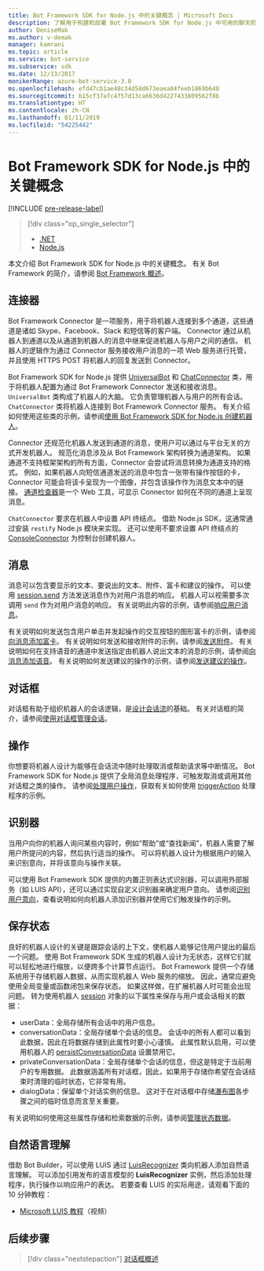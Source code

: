 ```yaml
---
title: Bot Framework SDK for Node.js 中的关键概念 | Microsoft Docs
description: 了解用于构建和部署 Bot Framework SDK for Node.js 中可用的聊天机器人的关键概念和工具。
author: DeniseMak
ms.author: v-demak
manager: kamrani
ms.topic: article
ms.service: bot-service
ms.subservice: sdk
ms.date: 12/13/2017
monikerRange: azure-bot-service-3.0
ms.openlocfilehash: efd47cb1ae48c34d58d673eaea04feeb1869b640
ms.sourcegitcommit: b15cf37afc4f57d13ca6636d4227433809562f8b
ms.translationtype: HT
ms.contentlocale: zh-CN
ms.lasthandoff: 01/11/2019
ms.locfileid: "54225442"
---
```

# <a name="key-concepts-in-the-bot-framework-sdk-for-nodejs"></a>Bot Framework SDK for Node.js 中的关键概念

[!INCLUDE [pre-release-label](../includes/pre-release-label-v3.md)]

> [!div class="op_single_selector"]
> - [.NET](../dotnet/bot-builder-dotnet-concepts.md)
> - [Node.js](../nodejs/bot-builder-nodejs-concepts.md)

本文介绍 Bot Framework SDK for Node.js 中的关键概念。 有关 Bot Framework 的简介，请参阅 [Bot Framework 概述](../overview-introduction-bot-framework.md)。

## <a name="connector"></a>连接器

Bot Framework Connector 是一项服务，用于将机器人连接到多个通道，这些通道是诸如 Skype、Facebook、Slack 和短信等的客户端。 Connector 通过从机器人到通道以及从通道到机器人的消息中继来促进机器人与用户之间的通信。 机器人的逻辑作为通过 Connector 服务接收用户消息的一项 Web 服务进行托管，并且使用 HTTPS POST 将机器人的回复发送到 Connector。 

Bot Framework SDK for Node.js 提供 [UniversalBot][UniversalBot] 和 [ChatConnector][ChatConnector] 类，用于将机器人配置为通过 Bot Framework Connector 发送和接收消息。 `UniversalBot` 类构成了机器人的大脑。 它负责管理机器人与用户的所有会话。 `ChatConnector` 类将机器人连接到 Bot Framework Connector 服务。
有关介绍如何使用这些类的示例，请参阅[使用 Bot Framework SDK for Node.js 创建机器人](bot-builder-nodejs-quickstart.md)。

Connector 还规范化机器人发送到通道的消息，使用户可以通过与平台无关的方式开发机器人。 规范化消息涉及从 Bot Framework 架构转换为通道架构。 如果通道不支持框架架构的所有方面，Connector 会尝试将消息转换为通道支持的格式。 例如，如果机器人向短信通道发送的消息中包含一张带有操作按钮的卡，Connector 可能会将该卡呈现为一个图像，并包含该操作作为消息文本中的链接。 [通道检查器][ChannelInspector]是一个 Web 工具，可显示 Connector 如何在不同的通道上呈现消息。

`ChatConnector` 要求在机器人中设置 API 终结点。 借助 Node.js SDK，这通常通过安装 `restify` Node.js 模块来实现。 还可以使用不要求设置 API 终结点的 [ConsoleConnector][ConsoleConnector] 为控制台创建机器人。

## <a name="messages"></a>消息

消息可以包含要显示的文本、要说出的文本、附件、富卡和建议的操作。 可以使用 [session.send][SessionSend] 方法发送消息作为对用户消息的响应。 机器人可以视需要多次调用 `send` 作为对用户消息的响应。 有关说明此内容的示例，请参阅[响应用户消息][RespondMessages]。

有关说明如何发送包含用户单击并发起操作的交互按钮的图形富卡的示例，请参阅[向消息添加富卡](bot-builder-nodejs-send-rich-cards.md)。 有关说明如何发送和接收附件的示例，请参阅[发送附件](bot-builder-nodejs-send-receive-attachments.md)。 有关说明如何在支持语音的通道中发送指定由机器人说出文本的消息的示例，请参阅[向消息添加语音](bot-builder-nodejs-text-to-speech.md)。 有关说明如何发送建议的操作的示例，请参阅[发送建议的操作](bot-builder-nodejs-send-suggested-actions.md)。

## <a name="dialogs"></a>对话框
对话框有助于组织机器人的会话逻辑，是[设计会话流](../bot-service-design-conversation-flow.md)的基础。 有关对话框的简介，请参阅[使用对话框管理会话](bot-builder-nodejs-dialog-manage-conversation.md)。

## <a name="actions"></a>操作
你想要将机器人设计为能够在会话流中随时处理取消或帮助请求等中断情况。 Bot Framework SDK for Node.js 提供了全局消息处理程序，可触发取消或调用其他对话框之类的操作。 请参阅[处理用户操作](bot-builder-nodejs-dialog-actions.md)，获取有关如何使用 [triggerAction][triggerAction] 处理程序的示例。
<!--[Handling cancel](bot-builder-nodejs-manage-conversation-flow.md#handling-cancel), [Confirming interruptions](bot-builder-nodejs-manage-conversation-flow.md#confirming-interruptions) and-->


## <a name="recognizers"></a>识别器
当用户向你的机器人询问某些内容时，例如“帮助”或“查找新闻”，机器人需要了解用户所提问的内容，然后执行适当的操作。 可以将机器人设计为根据用户的输入来识别意向，并将该意向与操作关联。 

可以使用 Bot Framework SDK 提供的内置正则表达式识别器，可以调用外部服务（如 LUIS API），还可以通过实现自定义识别器来确定用户意向。 请参阅[识别用户意向](bot-builder-nodejs-recognize-intent-messages.md)，查看说明如何向机器人添加识别器并使用它们触发操作的示例。


## <a name="saving-state"></a>保存状态

良好的机器人设计的关键是跟踪会话的上下文，使机器人能够记住用户提出的最后一个问题。 使用 Bot Framework SDK 生成的机器人设计为无状态，这样它们就可以轻松地进行缩放，以便跨多个计算节点运行。 Bot Framework 提供一个存储系统用于存储机器人数据，从而实现机器人 Web 服务的缩放。 因此，通常应避免使用全局变量或函数闭包来保存状态。 如果这样做，在扩展机器人时可能会出现问题。 转为使用机器人 [session][Session] 对象的以下属性来保存与用户或会话相关的数据：

* userData：全局存储所有会话中的用户信息。
* conversationData：全局存储单个会话的信息。 会话中的所有人都可以看到此数据，因此在将数据存储到此属性时要小心谨慎。 此属性默认启用，可以使用机器人的 [persistConversationData][PersistConversationData] 设置禁用它。
* privateConversationData：全局存储单个会话的信息，但这是特定于当前用户的专用数据。 此数据涵盖所有对话框，因此，如果用于存储你希望在会话结束时清理的临时状态，它非常有用。
* dialogData：保留单个对话实例的信息。 这对于在对话框中存储[瀑布图](bot-builder-nodejs-dialog-waterfall.md)各步骤之间的临时信息而言至关重要。

有关说明如何使用这些属性存储和检索数据的示例，请参阅[管理状态数据](bot-builder-nodejs-state.md)。

## <a name="natural-language-understanding"></a>自然语言理解

借助 Bot Builder，可以使用 LUIS 通过 [LuisRecognizer][LuisRecognizer] 类向机器人添加自然语言理解。 可以添加引用发布的语言模型的 **LuisRecognizer** 实例，然后添加处理程序，执行操作以响应用户的表达。 若要查看 LUIS 的实际用途，请观看下面的 10 分钟教程：

* [Microsoft LUIS 教程][LUISVideo]（视频）

## <a name="next-steps"></a>后续步骤
> [!div class="nextstepaction"]
> [对话框概述](bot-builder-nodejs-dialog-overview.md)



[PersistConversationData]: https://docs.botframework.com/en-us/node/builder/chat-reference/interfaces/_botbuilder_d_.iuniversalbotsettings.html#persistconversationdata
[UniversalBot]: https://docs.botframework.com/en-us/node/builder/chat-reference/classes/_botbuilder_d_.universalbot.html
[ChatConnector]: https://docs.botframework.com/en-us/node/builder/chat-reference/classes/_botbuilder_d_.chatconnector.html
[ConsoleConnector]: https://docs.botframework.com/en-us/node/builder/chat-reference/classes/_botbuilder_d_.consoleconnector.html

[ChannelInspector]: ../bot-service-channel-inspector.md

[Session]: https://docs.botframework.com/en-us/node/builder/chat-reference/classes/_botbuilder_d_.session.html
[SessionSend]: https://docs.botframework.com/en-us/node/builder/chat-reference/classes/_botbuilder_d_.session#send

[triggerAction]: https://docs.botframework.com/en-us/node/builder/chat-reference/classes/_botbuilder_d_.dialog.html#triggeraction
[waterfall]: bot-builder-nodejs-prompts.md

[RespondMessages]:bot-builder-nodejs-use-default-message-handler.md

[LUISRecognizer]: https://docs.botframework.com/en-us/node/builder/chat-reference/classes/_botbuilder_d_.luisrecognizer
[LUISVideo]: https://vimeo.com/145499419
